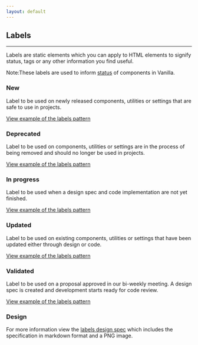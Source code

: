 ```yaml
---
layout: default
---
```


## Labels

<hr>

Labels are static elements which you can apply to HTML elements to signify status, tags or any other information you find useful.

<div class="p-notification--information">
  <p class="p-notification__response">
    <span class="p-notification__status">Note:</span>These labels are used to inform <a href="/component-status" class="p-notification__action">status</a> of components in Vanilla.
  </p>
</div>

### New

Label to be used on newly released components, utilities or settings that are safe to use in projects.

<a href="/examples/patterns/labels/new/"
    class="js-example">
View example of the labels pattern
</a>

### Deprecated

Label to be used on components, utilities or settings are in the process of being removed and should no longer be used in projects.

<a href="/examples/patterns/labels/deprecated/"
    class="js-example">
View example of the labels pattern
</a>

### In progress

Label to be used when a design spec and code implementation are not yet finished.

<a href="/examples/patterns/labels/in-progress/"
    class="js-example">
View example of the labels pattern
</a>

### Updated

Label to be used on existing components, utilities or settings that have been updated either through design or code.

<a href="/examples/patterns/labels/updated/"
    class="js-example">
View example of the labels pattern
</a>

### Validated

Label to be used on a proposal approved in our bi-weekly meeting. A design spec is created and development starts ready for code review.

<a href="/examples/patterns/labels/validated/"
    class="js-example">
View example of the labels pattern
</a>

### Design

For more information view the [labels design spec](https://github.com/ubuntudesign/vanilla-design/tree/master/Labels) which includes the specification in markdown format and a PNG image.
